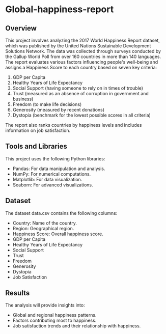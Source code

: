 # Global-happiness-report

## Overview 
This project involves analyzing the 2017 World Happiness Report dataset, which was published by the United Nations Sustainable Development Solutions Network. The data was collected through surveys conducted by the Gallup World Poll from over 160 countries in more than 140 languages. The report evaluates various factors influencing people's well-being and assigns a Happiness Score to each country based on seven key criteria:

1. GDP per Capita
2. Healthy Years of Life Expectancy
3. Social Support (having someone to rely on in times of trouble)
4. Trust (measured as an absence of corruption in government and business)
5. Freedom (to make life decisions)
6. Generosity (measured by recent donations)
7. Dystopia (benchmark for the lowest possible scores in all criteria)

The report also ranks countries by happiness levels and includes information on job satisfaction.

## Tools and Libraries 
This project uses the following Python libraries:

- Pandas: For data manipulation and analysis.
- NumPy: For numerical computations.
- Matplotlib: For data visualization.
- Seaborn: For advanced visualizations.

## Dataset
The dataset data.csv contains the following columns:

* Country: Name of the country.
* Region: Geographical region.
* Happiness Score: Overall happiness score.
* GDP per Capita
* Healthy Years of Life Expectancy
* Social Support
* Trust
* Freedom
* Generosity
* Dystopia
* Job Satisfaction

## Results
The analysis will provide insights into:

- Global and regional happiness patterns.
- Factors contributing most to happiness.
- Job satisfaction trends and their relationship with happiness.

